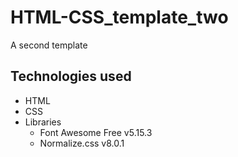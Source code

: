 # HTML-CSS_template_two

A second template

## Technologies used

- HTML
- CSS
- Libraries
  - Font Awesome Free v5.15.3
  - Normalize.css v8.0.1

